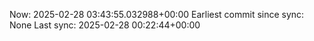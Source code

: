 Now: 2025-02-28 03:43:55.032988+00:00 Earliest commit since sync: None Last sync: 2025-02-28 00:22:44+00:00
